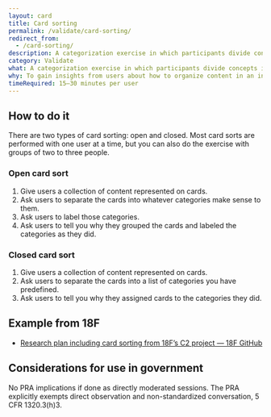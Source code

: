 ```yaml
---
layout: card
title: Card sorting
permalink: /validate/card-sorting/
redirect_from:
  - /card-sorting/
description: A categorization exercise in which participants divide concepts into different groups based on their
category: Validate
what: A categorization exercise in which participants divide concepts into different groups based on their understanding of those concepts.
why: To gain insights from users about how to organize content in an intuitive way.
timeRequired: 15–30 minutes per user
---
```


## How to do it

There are two types of card sorting: open and closed. Most card sorts are performed with one user at a time, but you can also do the exercise with groups of two to three people.

### Open card sort
1. Give users a collection of content represented on cards.
2. Ask users to separate the cards into whatever categories make sense to them.
3. Ask users to label those categories.
4. Ask users to tell you why they grouped the cards and labeled the categories as they did.

### Closed card sort
1. Give users a collection of content represented on cards.
2. Ask users to separate the cards into a list of categories you have predefined.
3. Ask users to tell you why they assigned cards to the categories they did.

<section class="method--section method--section--18f-example" markdown="1" >

## Example from 18F

- <a href="https://github.com/18F/C2/wiki/Sprint-5:-Interaction-model-June-2016" class="usa-link">
      Research plan including card sorting from 18F’s C2 project — 18F GitHub
    </a>

</section>

<section class="method--section method--section--government-considerations" markdown="1" >

## Considerations for use in government

No PRA implications if done as directly moderated sessions. The PRA explicitly exempts direct observation and non-standardized conversation, 5 CFR 1320.3(h)3.
</section>
